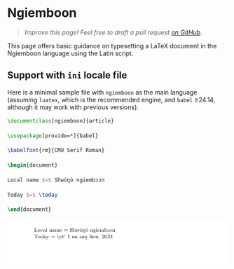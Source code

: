 # Ngiemboon

<blockquote>
  <p><em>Improve this page! Feel free to draft a pull request <a href="https://github.com/latex3/babel/tree/docs/docs">on GitHub</a></em>.</p>
</blockquote>

This page offers basic guidance on typesetting a LaTeX document in the
Ngiemboon language using the Latin script.

## Support with `ini` locale file

Here is a minimal sample file with `ngiemboon` as the main language
(assuming `luatex`, which is the recommended engine, and `babel` ≥24.14,
although it may work with previous versions).

```tex
\documentclass[ngiemboon]{article}

\usepackage[provide=*]{babel}

\babelfont{rm}{CMU Serif Roman}

\begin{document}

Local name $=$ Shwóŋò ngiembɔɔn

Today $=$ \today

\end{document}
```

![](../media/locale-ngiemboon.png)